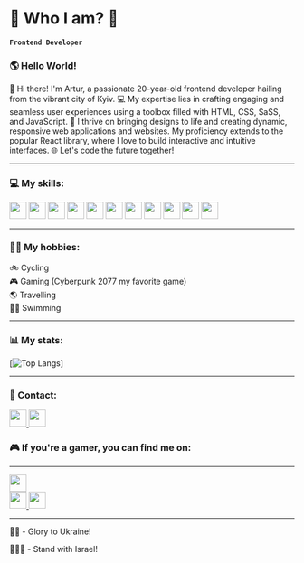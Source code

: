 # 🤔 Who I am? 🤔

**`Frontend Developer`**

### 🌎 Hello World!

👋 Hi there! I'm Artur, a passionate 20-year-old frontend developer hailing from the vibrant city of Kyiv. 💻 My expertise lies in crafting engaging and seamless user experiences using a toolbox filled with HTML, CSS, SaSS, and JavaScript. 🚀 I thrive on bringing designs to life and creating dynamic, responsive web applications and websites. My proficiency extends to the popular React library, where I love to build interactive and intuitive interfaces. 🌐 Let's code the future together!

---

### 💻 My skills:

<img width = "30px" src="https://cdn.jsdelivr.net/gh/devicons/devicon/icons/html5/html5-original-wordmark.svg" />  <img width = "30px" src="https://cdn.jsdelivr.net/gh/devicons/devicon/icons/css3/css3-original-wordmark.svg" /> <img width = "30px" src="https://cdn.jsdelivr.net/gh/devicons/devicon/icons/sass/sass-original.svg" /> <img width = "30px" src="https://cdn.jsdelivr.net/gh/devicons/devicon/icons/javascript/javascript-original.svg" />
<img width = "30px" src="https://cdn.jsdelivr.net/gh/devicons/devicon/icons/typescript/typescript-original.svg" />
<img width = "30px" src="https://img.icons8.com/?size=100&id=hsPbhkOH4FMe&format=png&color=000000" />
<img width = "30px" src="https://cdn.jsdelivr.net/gh/devicons/devicon/icons/react/react-original.svg" />
<img width = "30px" src="https://cdn.jsdelivr.net/gh/devicons/devicon/icons/figma/figma-original.svg" />
<img width = "30px" src="https://cdn.jsdelivr.net/gh/devicons/devicon/icons/git/git-original.svg" />
<img width = "30px" src="https://cdn.jsdelivr.net/gh/devicons/devicon/icons/vscode/vscode-original.svg" />
<img width = "30px" src="https://cdn.jsdelivr.net/gh/devicons/devicon/icons/github/github-original.svg" />

---

### 🚶‍♂️ My hobbies:

🚲 Cycling <br/>
🎮 Gaming (Cyberpunk 2077 my favorite game) <br/>
🌎 Travelling <br/>
🏊‍♂️ Swimming <br/>

---

### 📊 My stats:

[![Top Langs](https://github-readme-stats.vercel.app/api/top-langs/?username=Artur0412-KU&hide=C,C++)]

---

### 📱 Contact:

<a href = "https://t.me/ararutur"><img width = "30px" src = "https://user-images.githubusercontent.com/49933115/139837223-bf23d3a9-4638-4e17-994a-ac8678d5f517.png" /> </a> <a href = "https://www.instagram.com/04.art.12/"><img width = "30px" src = "https://raw.githubusercontent.com/dheereshagrwal/colored-icons/f7e587a482aafa9b290d1f757ab0060128f4ff0a/public/icons/instagram/instagram.svg"/></a> <br/>

### 🎮 If you're a gamer, you can find me on:

---

<a href = "https://steamcommunity.com/profiles/76561198985006302/"><img width = "30px" src = "https://res.cloudinary.com/practicaldev/image/fetch/s--qQlAR8UU--/c_limit%2Cf_auto%2Cfl_progressive%2Cq_auto%2Cw_880/https://github.com/mishmanners/MishManners/raw/master/Game%2520Icons/Steam.png" /> </a> <br/> <a href = "https://store.epicgames.com/en-US/u/6a64b77f036546c093e1b44d993e7414"><img width = "30px" src = "https://avatars.githubusercontent.com/u/6615685?s=200&v=4" /> </a>  <a href = "https://account.xbox.com/en-us/Profile?xr=mebarnav&rtc=1&csrf=uD7y-EhtVgKEyKBa_iBVwzzgD5dyExjMknPwzCcCuv3i5oRuWMpCrJ-3eB1wizMjrWeneq8geIQLx5SjqiZ0-87DNL81&wa=wsignin1.0"><img width = "30px" src = "https://res.cloudinary.com/practicaldev/image/fetch/s--Gs08Vrmp--/c_limit%2Cf_auto%2Cfl_progressive%2Cq_auto%2Cw_880/https://github.com/mishmanners/MishManners/raw/master/Game%2520Icons/Xbox.png" /> </a> <br/>

---

💙💛 - Glory to Ukraine!

💙🤍💙 - Stand with Israel!
